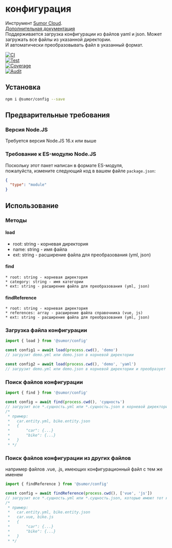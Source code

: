 # конфигурация

Инструмент [Sumor Cloud](https://sumor.cloud).  
[Дополнительная документация](https://sumor.cloud)  
Поддерживается загрузка конфигурации из файлов yaml и json. Может загружать все файлы из указанной директории.  
И автоматически преобразовывать файл в указанный формат.

[![CI](https://github.com/sumor-cloud/config/actions/workflows/ci.yml/badge.svg)](https://github.com/sumor-cloud/config/actions/workflows/ci.yml)  
[![Test](https://github.com/sumor-cloud/config/actions/workflows/ut.yml/badge.svg)](https://github.com/sumor-cloud/config/actions/workflows/ut.yml)  
[![Coverage](https://github.com/sumor-cloud/config/actions/workflows/coverage.yml/badge.svg)](https://github.com/sumor-cloud/config/actions/workflows/coverage.yml)  
[![Audit](https://github.com/sumor-cloud/config/actions/workflows/audit.yml/badge.svg)](https://github.com/sumor-cloud/config/actions/workflows/audit.yml)

## Установка

```bash
npm i @sumor/config --save
```

## Предварительные требования

### Версия Node.JS

Требуется версия Node.JS 16.x или выше

### Требование к ES-модулю Node.JS

Поскольку этот пакет написан в формате ES-модуля,  
пожалуйста, измените следующий код в вашем файле `package.json`:

```json
{
  "type": "module"
}
```

## Использование

### Методы

#### load

- root: string - корневая директория
- name: string - имя файла
- ext: string - расширение файла для преобразования (yml, json)

#### find

    * root: string - корневая директория
    * category: string - имя категории
    * ext: string - расширение файла для преобразования (yml, json)

#### findReference

    * root: string - корневая директория
    * references: array - расширение файла справочника (vue, js)
    * ext: string - расширение файла для преобразования (yml, json)

### Загрузка файла конфигурации

```javascript
import { load } from '@sumor/config'

const config1 = await load(process.cwd(), 'demo')
// загрузит demo.yml или demo.json в корневой директории

const config2 = await load(process.cwd(), 'demo', 'yaml')
// загрузит demo.yml или demo.json в корневой директории и преобразует его в файл формата yaml
```

### Поиск файлов конфигурации

```javascript
import { find } from '@sumor/config'

const config = await find(process.cwd(), 'сущность')
// загрузит все *.сущность.yml или *.сущность.json в корневой директории
/*
 * пример:
 *   car.entity.yml, bike.entity.json
 *   {
 *       "car": {...}
 *       "bike": {...}
 *   }
 * */
```

### Поиск файлов конфигурации из других файлов

например файлов .vue, .js, имеющих конфигурационный файл с тем же именем

```javascript
import { findReference } from '@sumor/config'

const config = await findReference(process.cwd(), ['vue', 'js'])
// загрузит все *.сущность.yml или *.сущность.json, которые имеют тот же файл с именем *.vue или *.js в корневой директории
/*
 * пример:
 *   car.entity.yml, bike.entity.json
 *   car.vue, bike.js
 *   {
 *       "car": {...}
 *       "bike": {...}
 *   }
 * */
```
